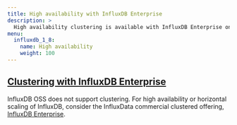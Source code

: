 ```yaml
---
title: High availability with InfluxDB Enterprise
description: >
  High availability clustering is available with InfluxDB Enterprise only.
menu:
  influxdb_1_8:
    name: High availability
    weight: 100
---
```


## [Clustering with InfluxDB Enterprise](/influxdb/v1.8/high_availability/clusters/)

InfluxDB OSS does not support clustering.
For high availability or horizontal scaling of InfluxDB, consider the InfluxData
commercial clustered offering,
[InfluxDB Enterprise](https://portal.influxdata.com/).
